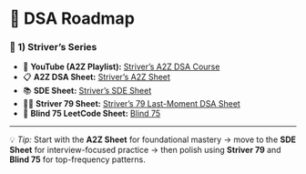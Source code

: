 # 🧩 DSA Roadmap

### 🧠 1) Striver’s Series  
- 🧮 **YouTube (A2Z Playlist):** [Striver’s A2Z DSA Course](https://youtube.com/playlist?list=PLgUwDviBIf0oF6QL8m22w1hIDC1vJ_BHz&si=dsKwr1JcDZ1nI41T)  
- 📋 **A2Z DSA Sheet:** [Striver’s A2Z Sheet](https://takeuforward.org/strivers-a2z-dsa-course/strivers-a2z-dsa-course-sheet-2)  
- 📚 **SDE Sheet:** [Striver’s SDE Sheet](https://takeuforward.org/interviews/strivers-sde-sheet-top-coding-interview-problems/)  
- 🧑‍💻 **Striver 79 Sheet:** [Striver’s 79 Last-Moment DSA Sheet](https://takeuforward.org/interview-sheets/strivers-79-last-moment-dsa-sheet-ace-interviews)  
- 🎯 **Blind 75 LeetCode Sheet:** [Blind 75](https://takeuforward.org/interviews/blind-75-leetcode-problems-detailed-video-solutions)

---

💡 *Tip:* Start with the **A2Z Sheet** for foundational mastery → move to the **SDE Sheet** for interview-focused practice → then polish using **Striver 79** and **Blind 75** for top-frequency patterns.  

